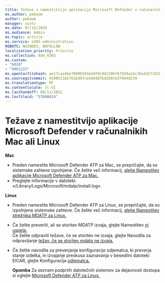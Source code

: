 ```yaml
---
title: Težave z namestitvijo aplikacije Microsoft Defender v računalnikih Mac ali Linux
ms.author: pebaum
author: pebaum
manager: scotv
ms.date: 07/16/2020
ms.audience: Admin
ms.topic: article
ms.service: o365-administration
ROBOTS: NOINDEX, NOFOLLOW
localization_priority: Priority
ms.collection: Adm_O365
ms.custom:
- "6028"
- "9001222"
ms.openlocfilehash: ae17caa4be7809b591be9f9c042186f67828aa3c36a3d17332806e4d92545dc6
ms.sourcegitcommit: 920051182781bd97ce4d4d6fbd268cb37b84d239
ms.translationtype: MT
ms.contentlocale: sl-SI
ms.lasthandoff: 08/11/2021
ms.locfileid: "57898624"
---
```

# <a name="issues-installing-microsoft-defender-on-mac-or-linux"></a>Težave z namestitvijo aplikacije Microsoft Defender v računalnikih Mac ali Linux

**Mac**

- Preden namestite Microsoft Defender ATP za Mac, se prepričajte, da so sistemske zahteve izpolnjene. Če želite več informacij, [glejte Namestitev aplikacije Microsoft Defender ATP za Mac.](https://docs.microsoft.com/windows/security/threat-protection/microsoft-defender-atp/microsoft-defender-atp-mac#how-to-install-microsoft-defender-atp-for-mac)  
- Preglejte informacije v datoteki: »/Library/Logs/Microsoft/mdatp/install.log«.

**Linux**

- Preden namestite Microsoft Defender ATP za Linux, se prepričajte, da so izpolnjene sistemske zahteve. Če želite več informacij, [glejte Namestitev strežnika MDATP za Linux.](https://docs.microsoft.com/windows/security/threat-protection/microsoft-defender-atp/microsoft-defender-atp-linux#system-requirements) 
- Če želite preveriti, ali se storitev MDATP izvaja, glejte Namestitev [ni uspela.](https://docs.microsoft.com/windows/security/threat-protection/microsoft-defender-atp/linux-support-install#installation-failed)  
    Če želite odpraviti težave, če se storitev ne izvaja, glejte Navodila za odpravljanje [težav, če se storitev mdatp ne izvaja.](https://docs.microsoft.com/windows/security/threat-protection/microsoft-defender-atp/linux-support-install#steps-to-troubleshoot-if-mdatp-service-isnt-running)
- Če želite navodila za preverjanje konfiguracije odjemalca, ki preverja stanje izdelka, in izvajanje preskusa zaznavanja v besedilni datoteki EICAR, glejte Konfiguracija [odjemalca.](https://docs.microsoft.com/windows/security/threat-protection/microsoft-defender-atp/linux-install-manually#client-configuration)  

    **Opomba** Za seznam podprtih datotečnih sistemov za dejavnosti dostopa si oglejte [Microsoft Defender ATP za Linux.](https://docs.microsoft.com/windows/security/threat-protection/microsoft-defender-atp/microsoft-defender-atp-linux#system-requirements)